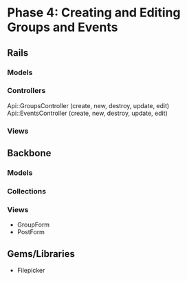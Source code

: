 # Phase 4: Creating and Editing Groups and Events

## Rails
### Models

### Controllers
Api::GroupsController (create, new, destroy, update, edit)
Api::EventsController (create, new, destroy, update, edit)

### Views

## Backbone
### Models

### Collections

### Views
* GroupForm
* PostForm

## Gems/Libraries
* Filepicker
